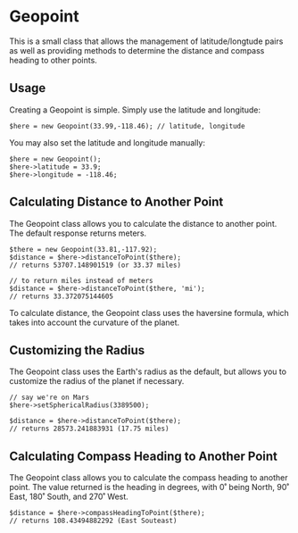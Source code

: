 # Geopoint

This is a small class that allows the management of latitude/longtude pairs as well as providing methods to determine the distance and compass heading to other points.

## Usage

Creating a Geopoint is simple. Simply use the latitude and longitude:

	$here = new Geopoint(33.99,-118.46); // latitude, longitude
You may also set the latitude and longitude manually:

	$here = new Geopoint();
	$here->latitude = 33.9;
	$here->longitude = -118.46;

## Calculating Distance to Another Point ##

The Geopoint class allows you to calculate the distance to another point. The default response returns meters.

	$there = new Geopoint(33.81,-117.92);
	$distance = $here->distanceToPoint($there); 
	// returns 53707.148901519 (or 33.37 miles)

	// to return miles instead of meters
	$distance = $here->distanceToPoint($there, 'mi');
	// returns 33.372075144605

To calculate distance, the Geopoint class uses the haversine formula, which takes into account the curvature of the planet.

## Customizing the Radius ##

The Geopoint class uses the Earth's radius as the default, but allows you to customize the radius of the planet if necessary.

	// say we're on Mars
	$here->setSphericalRadius(3389500);

	$distance = $here->distanceToPoint($there);
	// returns 28573.241883931 (17.75 miles)

## Calculating Compass Heading to Another Point ##

The Geopoint class allows you to calculate the compass heading to another point.
The value returned is the heading in degrees, with 0˚ being North, 90˚ East, 180˚ South, and 270˚ West.
	
	$distance = $here->compassHeadingToPoint($there); 
	// returns 108.43494882292 (East Souteast)
